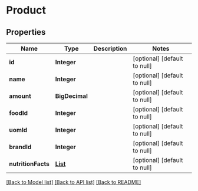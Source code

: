 # Product
## Properties

| Name | Type | Description | Notes |
|------------ | ------------- | ------------- | -------------|
| **id** | **Integer** |  | [optional] [default to null] |
| **name** | **Integer** |  | [optional] [default to null] |
| **amount** | **BigDecimal** |  | [optional] [default to null] |
| **foodId** | **Integer** |  | [optional] [default to null] |
| **uomId** | **Integer** |  | [optional] [default to null] |
| **brandId** | **Integer** |  | [optional] [default to null] |
| **nutritionFacts** | [**List**](NutritionFact.md) |  | [optional] [default to null] |

[[Back to Model list]](../README.md#documentation-for-models) [[Back to API list]](../README.md#documentation-for-api-endpoints) [[Back to README]](../README.md)

